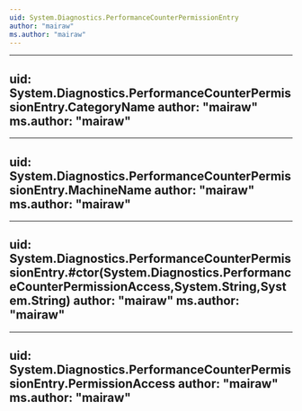 ```yaml
---
uid: System.Diagnostics.PerformanceCounterPermissionEntry
author: "mairaw"
ms.author: "mairaw"
---
```


---
uid: System.Diagnostics.PerformanceCounterPermissionEntry.CategoryName
author: "mairaw"
ms.author: "mairaw"
---

---
uid: System.Diagnostics.PerformanceCounterPermissionEntry.MachineName
author: "mairaw"
ms.author: "mairaw"
---

---
uid: System.Diagnostics.PerformanceCounterPermissionEntry.#ctor(System.Diagnostics.PerformanceCounterPermissionAccess,System.String,System.String)
author: "mairaw"
ms.author: "mairaw"
---

---
uid: System.Diagnostics.PerformanceCounterPermissionEntry.PermissionAccess
author: "mairaw"
ms.author: "mairaw"
---
